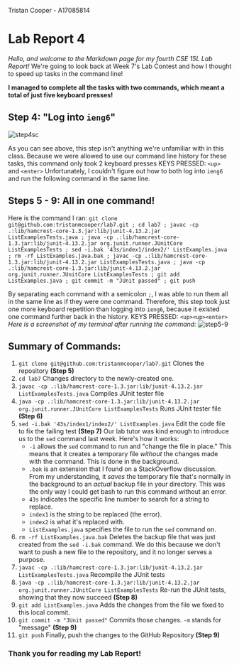 Tristan Cooper - A17085814
# Lab Report 4

*Hello, and welcome to the Markdown page for my fourth CSE 15L Lab Report!*
We're going to look back at Week 7's Lab Contest and how I thought to speed up tasks in the command line!

**I managed to complete all the tasks with two commands, which meant a total of just five keyboard presses!**

## Step 4: "Log into `ieng6`"
![step4sc](/Users/tristancooper/Desktop/cse15l/LabReport4Repo/LabReport4/step4sc.png)

As you can see above, this step isn't anything we're unfamiliar with in this class.
Because we were allowed to use our command line history for these tasks, this command only took 2 keyboard presses
KEYS PRESSED: `<up>` and `<enter>`
Unfortunately, I couldn't figure out how to both log into `ieng6` and run the following command in the same line.

## Steps 5 - 9: All in one command!
Here is the command I ran:
`git clone git@github.com:tristanmcooper/lab7.git ; cd lab7 ; javac -cp .:lib/hamcrest-core-1.3.jar:lib/junit-4.13.2.jar ListExamplesTests.java ; java -cp .:lib/hamcrest-core-1.3.jar:lib/junit-4.13.2.jar org.junit.runner.JUnitCore ListExamplesTests ; sed -i.bak '43s/index1/index2/' ListExamples.java ; rm -rf ListExamples.java.bak ; javac -cp .:lib/hamcrest-core-1.3.jar:lib/junit-4.13.2.jar ListExamplesTests.java ; java -cp .:lib/hamcrest-core-1.3.jar:lib/junit-4.13.2.jar org.junit.runner.JUnitCore ListExamplesTests ; git add ListExamples.java ; git commit -m "JUnit passed" ; git push`

By separating each command with a semicolon `;`, I was able to run them all in the same line as if they were one command.
Therefore, this step took just one more keyboard repetition than logging into `ieng6`, because it existed one command further back in the history. 
KEYS PRESSED: `<up><up><enter>`
*Here is a screenshot of my terminal after running the command:*
![step5-9](/Users/tristancooper/Desktop/cse15l/LabReport4Repo/LabReport4/4-5sc.png)

## Summary of Commands:
1. `git clone git@github.com:tristanmcooper/lab7.git` Clones the repository __**(Step 5)**__
2. `cd lab7` Changes directory to the newly-created one.
3. `javac -cp .:lib/hamcrest-core-1.3.jar:lib/junit-4.13.2.jar ListExamplesTests.java` Compiles JUnit tester file
4. `java -cp .:lib/hamcrest-core-1.3.jar:lib/junit-4.13.2.jar org.junit.runner.JUnitCore ListExamplesTests` Runs JUnit tester file __**(Step 6)**__
5. `sed -i.bak '43s/index1/index2/' ListExamples.java` Edit the code file to fix the failing test __**(Step 7)**__
Our lab tutor was kind enough to introduce us to the `sed` command last week. Here's how it works:
    - `-i` allows the `sed` command to run and "change the file in place." This means that it creates a temporary file *without* the changes made with the command. This is done in the background.
    - `.bak` is an extension that I found on a StackOverflow discussion. From my understanding, it *saves* the temporary file that's normally in the background to an *actual* backup file in your directory. This was the only way I could get bash to run this command without an error.
    - `43s` indicates the specific line number to search for a string to replace.
    - `index1` is the string to be replaced (the error).
    - `index2` is what it's replaced with.
    - `ListExamples.java` specifies the file to run the `sed` command on.
6. `rm -rf ListExamples.java.bak` Deletes the backup file that was just created from the `sed -i.bak` command. We do this because we don't want to push a new file to the repository, and it no longer serves a purpose.
7. `javac -cp .:lib/hamcrest-core-1.3.jar:lib/junit-4.13.2.jar ListExamplesTests.java` Recompile the JUnit tests
8. `java -cp .:lib/hamcrest-core-1.3.jar:lib/junit-4.13.2.jar org.junit.runner.JUnitCore ListExamplesTests` Re-run the JUnit tests, showing that they now succeed __**(Step 8)**__
9. `git add ListExamples.java` Adds the changes from the file we fixed to this local commit.
10. `git commit -m "JUnit passed"` Commits those changes. `-m` stands for "message" __**(Step 9)**__
11. `git push` Finally, push the changes to the GitHub Repository __**(Step 9)**__



### Thank you for reading my Lab Report!


